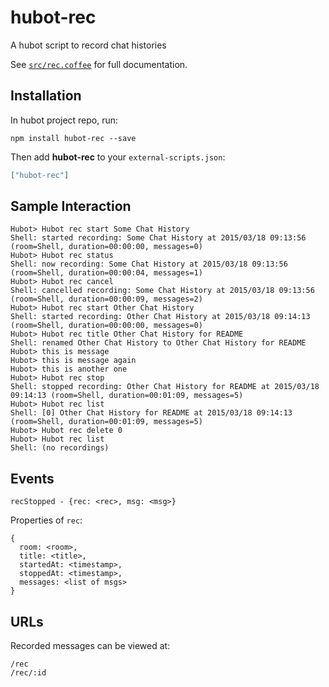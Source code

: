 # hubot-rec

A hubot script to record chat histories

See [`src/rec.coffee`](src/rec.coffee) for full documentation.

## Installation

In hubot project repo, run:

`npm install hubot-rec --save`

Then add **hubot-rec** to your `external-scripts.json`:

```json
["hubot-rec"]
```

## Sample Interaction

```
Hubot> Hubot rec start Some Chat History
Shell: started recording: Some Chat History at 2015/03/18 09:13:56 (room=Shell, duration=00:00:00, messages=0)
Hubot> Hubot rec status
Shell: now recording: Some Chat History at 2015/03/18 09:13:56 (room=Shell, duration=00:00:04, messages=1)
Hubot> Hubot rec cancel
Shell: cancelled recording: Some Chat History at 2015/03/18 09:13:56 (room=Shell, duration=00:00:09, messages=2)
Hubot> Hubot rec start Other Chat History
Shell: started recording: Other Chat History at 2015/03/18 09:14:13 (room=Shell, duration=00:00:00, messages=0)
Hubot> Hubot rec title Other Chat History for README
Shell: renamed Other Chat History to Other Chat History for README
Hubot> this is message
Hubot> this is message again
Hubot> this is another one
Hubot> Hubot rec stop
Shell: stopped recording: Other Chat History for README at 2015/03/18 09:14:13 (room=Shell, duration=00:01:09, messages=5)
Hubot> Hubot rec list
Shell: [0] Other Chat History for README at 2015/03/18 09:14:13 (room=Shell, duration=00:01:09, messages=5)
Hubot> Hubot rec delete 0
Hubot> Hubot rec list
Shell: (no recordings)
```

## Events

```
recStopped - {rec: <rec>, msg: <msg>}
```

Properties of `rec`:

```
{
  room: <room>,
  title: <title>,
  startedAt: <timestamp>,
  stoppedAt: <timestamp>,
  messages: <list of msgs>
}
```

## URLs

Recorded messages can be viewed at:

```
/rec
/rec/:id
```
